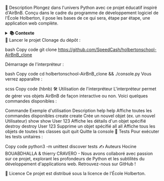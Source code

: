 📌 Description
Plongez dans l'univers Python avec ce projet éducatif inspiré d'AirBnB. Conçu dans le cadre du programme de développement logiciel de l'École Holberton, il pose les bases de ce qui sera, étape par étape, une application web complète.

<details>
<summary> <strong> 📚 Contexte </strong> </summary>
<br>
Bienvenue dans le projet Clone d'AirBnB ! Avant de commencer, familiarisez-vous avec le concept d'AirBnB en regardant cette présentation du projet HBNB.


Première étape : Un interpréteur de commandes pour gérer vos objets AirBnB.
C'est le premier jalon vers la création de votre application web complète : le clone d'AirBnB. Cette étape est cruciale car vous réutiliserez ce que vous créez ici dans les projets suivants, intégrant HTML/CSS, base de données, API, et l'intégration front-end.

Voici ce que vous apprendrez à faire :

Mettre en place une classe parent (nommée BaseModel) pour initialiser, sérialiser et désérialiser vos instances futures.
Créer un flux simple de sérialisation/désérialisation : Instance <-> Dictionnaire <-> Chaîne JSON <-> fichier.
Développer toutes les classes nécessaires pour AirBnB (User, State, City, Place...) héritant de BaseModel.
Implémenter le premier moteur de stockage abstrait du projet : le stockage dans des fichiers.
Rédiger tous les tests unitaires pour valider nos classes et notre moteur de stockage.
Qu’est-ce qu’un interpréteur de commandes ?
Pensez à la Shell, mais adapté à un cas d'utilisation spécifique. Notre objectif est de pouvoir gérer les objets de notre projet :

Créer un nouvel objet (ex : un nouvel utilisateur ou un nouveau lieu).
Récupérer un objet depuis un fichier, une base de données, etc.
Effectuer des opérations sur les objets (compter, calculer des stats, etc.).
Mettre à jour les attributs d'un objet.
Détruire un objet.
Objectifs d'apprentissage
Après ce projet, vous serez capable d'expliquer, sans chercher sur Google :

Général
La création d'un package Python.
La création d'un interpréteur de commandes en Python en utilisant le module cmd.
Ce qu'est le test unitaire et comment l'implémenter dans un grand projet.
La sérialisation et désérialisation d'une classe.
La lecture et l'écriture d'un fichier JSON.
La gestion de datetime.
Ce qu'est un UUID.
L'utilisation de *args et **kwargs.
La gestion des arguments nommés dans une fonction.
Exigences
Scripts Python
Éditeurs autorisés : vi, vim, emacs.
Vos fichiers seront interprétés/compilés sur Ubuntu 20.04 LTS en utilisant python3 (version 3.8.5).
Chaque fichier doit se terminer par une nouvelle ligne.
La première ligne de tous vos fichiers doit être exactement #!/usr/bin/python3.
Un fichier README.md, à la racine du dossier du projet, est obligatoire.
Votre code doit utiliser la norme pycodestyle (version 2.7.*).
Tous vos fichiers doivent être exécutables.
La longueur de vos fichiers sera testée avec wc.
Tous vos modules, classes et fonctions (internes et externes) doivent être documentés.
Tests Unitaires Python
Doivent être placés dans un dossier tests.
Utilisez le module unittest.
Les fichiers de test doivent avoir l'extension .py et commencer par test_.
L'organisation de vos fichiers de test doit refléter celle de votre projet.
Exécutez tous vos tests avec : python3 -m unittest discover tests.
GitHub
Un seul dépôt de projet par groupe.

Exécution
Votre console doit fonctionner ainsi en mode interactif :

bash
Copy code
$ ./console.py
(hbnb) help
Documented commands (type help <topic>):
========================================
EOF  help  quit

(hbnb)
(hbnb) quit
$
Et en mode non interactif :

bash
Copy code
$ echo "help" | ./console.py
(hbnb)
Documented commands (type help <topic>):
========================================
EOF  help  quit
(hbnb)
$
Tous les tests doivent aussi passer en mode non interactif : $ echo "python3 -m unittest discover tests" | bash

</details>
🚀 Lancer le projet
Clonage du dépôt :

bash
Copy code
git clone https://github.com/SpeedCash/holbertonschool-AirBnB_clone

Démarrage de l'interpréteur :

bash
Copy code
cd holbertonschool-AirBnB_clone && ./console.py
Vous verrez apparaître :

scss
Copy code
(hbnb)
🛠️ Utilisation de l'interpréteur
L'interpréteur permet de gérer vos objets AirBnB de façon interactive ou non. Voici quelques commandes disponibles :

Commande	Exemple d'utilisation	Description
help	help	Affiche toutes les commandes disponibles
create	create <class>	Crée un nouvel objet (ex. un nouvel Utilisateur)
show	show User 123	Affiche les détails d'un objet spécifié
destroy	destroy User 123	Supprime un objet spécifié
all	all	Affiche tous les objets de toutes les classes
quit	quit	Quitte la console
🧪 Tests
Pour exécuter les tests unitaires :

Copy code
python3 -m unittest discover tests
✍️ Auteurs
 Hocine BOUABDHALLA & thierry CRAVERO - Nous avons collaboré avec passion sur ce projet, explorant les profondeurs de Python et les subtilités du développement d'applications web. Retrouvez-nous sur GitHub !

📜 Licence
Ce projet est distribué sous la licence de l'École Holberton.

